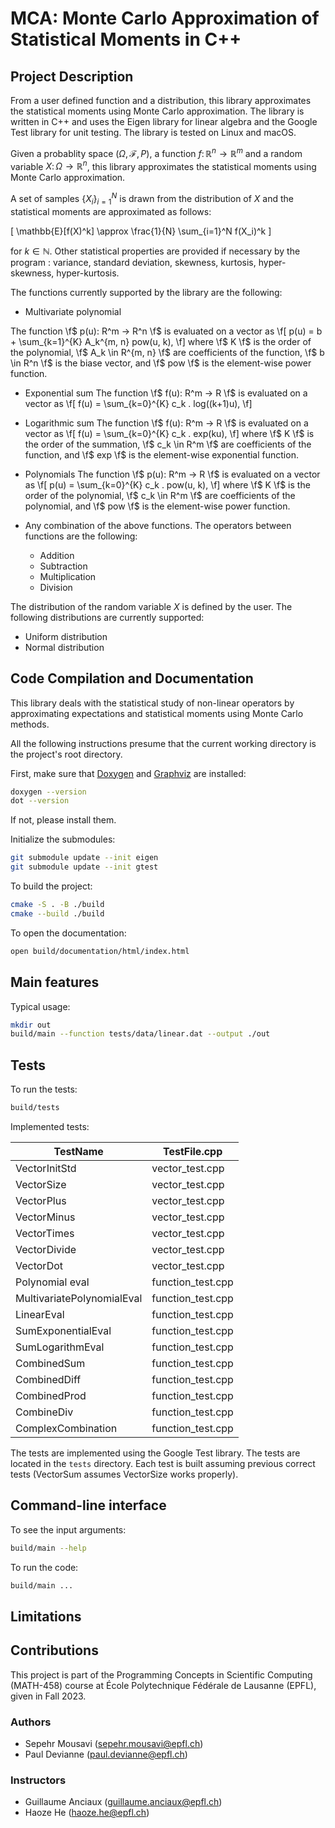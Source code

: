 # MCA: Monte Carlo Approximation of Statistical Moments in C++

## Project Description

From a user defined function and a distribution, this library approximates the statistical moments using Monte Carlo approximation. The library is written in C++ and uses the Eigen library for linear algebra and the Google Test library for unit testing. The library is tested on Linux and macOS.

Given a probablity space $(\Omega, \mathcal{F}, P)$, a function $f \colon \mathbb{R}^n \to \mathbb{R}^m$ and a random variable $X \colon \Omega \to \mathbb{R}^n$, this library approximates the statistical moments using Monte Carlo approximation. 

A set of samples $\{X_i\}_{i=1}^N$ is drawn from the distribution of $X$ and the statistical moments are approximated as follows:

\[ \mathbb{E}[f(X)^k] \approx \frac{1}{N} \sum_{i=1}^N f(X_i)^k \]

for $k \in \mathbb{N}$. Other statistical properties are provided if necessary by the program : variance, standard deviation, skewness, kurtosis, hyper-skewness, hyper-kurtosis.

The functions currently supported by the library are the following:

- Multivariate polynomial

 The function \f$ p(u): R^m -> R^n \f$ is evaluated on a vector as
 \f[
    p(u) = b + \sum_{k=1}^{K} A_k^{m, n} pow(u, k),
 \f]
 where \f$ K \f$ is the order of the polynomial,
 \f$ A_k \in R^{m, n} \f$ are coefficients of the function,
 \f$ b \in R^n \f$ is the biase vector,
 and \f$ pow \f$ is the element-wise power function.

- Exponential sum
 The function \f$ f(u): R^m -> R \f$ is evaluated on a vector as
 \f[
    f(u) = \sum_{k=0}^{K} c_k . log((k+1)u),
 \f]

 - Logarithmic sum
 The function \f$ f(u): R^m -> R \f$ is evaluated on a vector as
 \f[
     f(u) = \sum_{k=0}^{K} c_k . exp(ku),
  \f]
  where \f$ K \f$ is the order of the summation,
  \f$ c_k \in R^m \f$ are coefficients of the function,
  and \f$ exp \f$ is the element-wise exponential function.
 
 - Polynomials
 The function \f$ p(u): R^m -> R \f$ is evaluated on a vector as
 \f[
   p(u) = \sum_{k=0}^{K} c_k . pow(u, k),
 \f]
 where \f$ K \f$ is the order of the polynomial,
 \f$ c_k \in R^m \f$ are coefficients of the polynomial,
 and \f$ pow \f$ is the element-wise power function.

 - Any combination of the above functions. The operators between functions are the following:
   - Addition
   - Subtraction
   - Multiplication
   - Division

The distribution of the random variable $X$ is defined by the user. The following distributions are currently supported:

- Uniform distribution
- Normal distribution


## Code Compilation and Documentation

This library deals with the statistical study of non-linear operators by approximating expectations and statistical moments using Monte Carlo methods.

All the following instructions presume that the current working directory is the project's root directory.

First, make sure that [Doxygen](https://www.doxygen.nl/manual/install.html) and [Graphviz](https://graphviz.org/download/) are installed:
```bash
doxygen --version
dot --version
```
If not, please install them.

Initialize the submodules:
```bash
git submodule update --init eigen
git submodule update --init gtest
```

To build the project:
```bash
cmake -S . -B ./build
cmake --build ./build
```

To open the documentation:
```bash
open build/documentation/html/index.html
```

## Main features

Typical usage:
```bash
mkdir out
build/main --function tests/data/linear.dat --output ./out
```

## Tests

To run the tests:
```bash
build/tests
```

Implemented tests:

| TestName    | TestFile.cpp |
| -------- | ------- |
| VectorInitStd  | vector_test.cpp    |
| VectorSize | vector_test.cpp    |
| VectorPlus  | vector_test.cpp    |
| VectorMinus  | vector_test.cpp    |
| VectorTimes  | vector_test.cpp    |
| VectorDivide  | vector_test.cpp    |
| VectorDot  | vector_test.cpp    |
| Polynomial eval  | function_test.cpp    |
| MultivariatePolynomialEval  | function_test.cpp    |
| LinearEval  | function_test.cpp    |
| SumExponentialEval  | function_test.cpp    |
| SumLogarithmEval  | function_test.cpp    |
| CombinedSum  | function_test.cpp    |
| CombinedDiff  | function_test.cpp    |
| CombinedProd  | function_test.cpp    |
| CombineDiv  | function_test.cpp    |
| ComplexCombination  | function_test.cpp    |

The tests are implemented using the Google Test library. The tests are located in the `tests` directory. Each test is built assuming previous correct tests (VectorSum assumes VectorSize works properly).

## Command-line interface

<!-- TODO: A table with the input arguments + descriptions -->

To see the input arguments:
```bash
build/main --help
```

To run the code:
```bash
build/main ...
```

## Limitations

<!-- TODO: Limitations, TODOs, perspectives, etc. -->

## Contributions

This project is part of the Programming Concepts in Scientific Computing (MATH-458) course at École Polytechnique Fédérale de Lausanne (EPFL), given in Fall 2023.

### Authors

- Sepehr Mousavi ([sepehr.mousavi@epfl.ch](mailto:sepehr.mousavi@epfl.ch))
- Paul Devianne ([paul.devianne@epfl.ch](mailto:paul.devianne@epfl.ch))

### Instructors

- Guillaume Anciaux ([guillaume.anciaux@epfl.ch](mailto:guillaume.anciaux@epfl.ch))
- Haoze He ([haoze.he@epfl.ch](mailto:haoze.he@epfl.ch))
